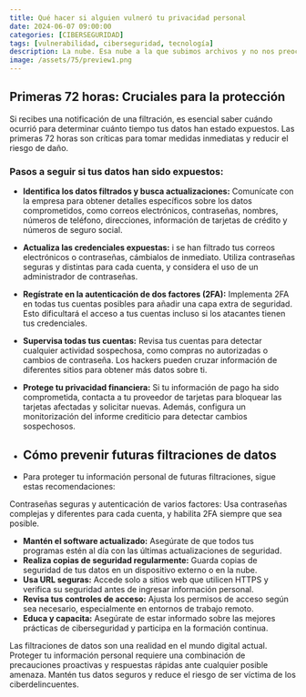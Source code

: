 ```yaml
---
title: Qué hacer si alguien vulneró tu privacidad personal
date: 2024-06-07 09:00:00 
categories: [CIBERSEGURIDAD]
tags: [vulnerabilidad, ciberseguridad, tecnología]
description: La nube. Esa nube a la que subimos archivos y no nos preocupamos de ello. Pues para que puedas subir archivos de forma segura a esa nube les traemos Cryptomator.
image: /assets/75/preview1.png
---
```


## Primeras 72 horas: Cruciales para la protección

Si recibes una notificación de una filtración, es esencial saber cuándo ocurrió para determinar cuánto tiempo tus datos han estado expuestos. Las primeras 72 horas son críticas para tomar medidas inmediatas y reducir el riesgo de daño.

### Pasos a seguir si tus datos han sido expuestos:

- **Identifica los datos filtrados y busca actualizaciones:** Comunícate con la empresa para obtener detalles específicos sobre los datos comprometidos, como correos electrónicos, contraseñas, nombres, números de teléfono, direcciones, información de tarjetas de crédito y números de seguro social.

- **Actualiza las credenciales expuestas:** i se han filtrado tus correos electrónicos o contraseñas, cámbialos de inmediato. Utiliza contraseñas seguras y distintas para cada cuenta, y considera el uso de un administrador de contraseñas.

- **Regístrate en la autenticación de dos factores (2FA):** Implementa 2FA en todas tus cuentas posibles para añadir una capa extra de seguridad. Esto dificultará el acceso a tus cuentas incluso si los atacantes tienen tus credenciales.

- **Supervisa todas tus cuentas:** Revisa tus cuentas para detectar cualquier actividad sospechosa, como compras no autorizadas o cambios de contraseña. Los hackers pueden cruzar información de diferentes sitios para obtener más datos sobre ti.

- **Protege tu privacidad financiera:** Si tu información de pago ha sido comprometida, contacta a tu proveedor de tarjetas para bloquear las tarjetas afectadas y solicitar nuevas. Además, configura un monitorización del informe crediticio para detectar cambios sospechosos.

- ## Cómo prevenir futuras filtraciones de datos

- Para proteger tu información personal de futuras filtraciones, sigue estas recomendaciones:

Contraseñas seguras y autenticación de varios factores: Usa contraseñas complejas y diferentes para cada cuenta, y habilita 2FA siempre que sea posible.

- **Mantén el software actualizado:** Asegúrate de que todos tus programas estén al día con las últimas actualizaciones de seguridad.
- **Realiza copias de seguridad regularmente:** Guarda copias de seguridad de tus datos en un dispositivo externo o en la nube.
- **Usa URL seguras:** Accede solo a sitios web que utilicen HTTPS y verifica su seguridad antes de ingresar información personal.
- **Revisa tus controles de acceso:** Ajusta los permisos de acceso según sea necesario, especialmente en entornos de trabajo remoto.
- **Educa y capacita:** Asegúrate de estar informado sobre las mejores prácticas de ciberseguridad y participa en la formación continua.

Las filtraciones de datos son una realidad en el mundo digital actual. Proteger tu información personal requiere una combinación de precauciones proactivas y respuestas rápidas ante cualquier posible amenaza. Mantén tus datos seguros y reduce el riesgo de ser víctima de los ciberdelincuentes.
